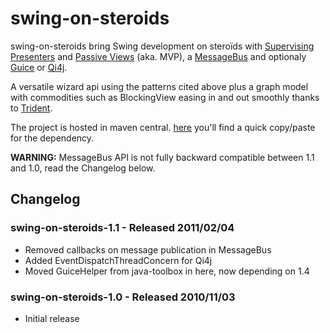 swing-on-steroids
=================

swing-on-steroids bring Swing development on steroïds with [Supervising Presenters](http://martinfowler.com/eaaDev/SupervisingPresenter.html) and [Passive Views](http://martinfowler.com/eaaDev/PassiveScreen.html) (aka. MVP), a [MessageBus](http://martinfowler.com/eaaDev/EventCollaboration.html) and optionaly [Guice](http://code.google.com/p/google-guice/) or [Qi4j](http://qi4j.org).

A versatile wizard api using the patterns cited above plus a graph model with commodities such as BlockingView easing in and out smoothly thanks to [Trident](http://kenai.com/projects/trident).

The project is hosted in maven central.
[here](http://mavencentral.sonatype.com/#search|ga|1|swing-on-steroids) you'll find a quick copy/paste for the dependency.

**WARNING:** MessageBus API is not fully backward compatible between 1.1 and 1.0, read the Changelog below.

Changelog
---------

### swing-on-steroids-1.1 - Released 2011/02/04

- Removed callbacks on message publication in MessageBus
- Added EventDispatchThreadConcern for Qi4j
- Moved GuiceHelper from java-toolbox in here, now depending on 1.4

### swing-on-steroids-1.0 - Released 2010/11/03

- Initial release


